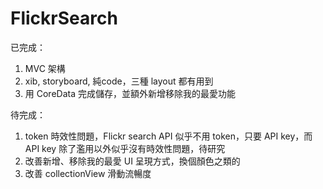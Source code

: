 # FlickrSearch

已完成：
1. MVC 架構
2. xib, storyboard, 純code，三種 layout 都有用到 
3. 用 CoreData 完成儲存，並額外新增移除我的最愛功能



待完成：
1. token 時效性問題，Flickr search API 似乎不用 token，只要 API key，而 API key 除了濫用以外似乎沒有時效性問題，待研究
2. 改善新增、移除我的最愛 UI 呈現方式，換個顏色之類的
3. 改善 collectionView 滑動流暢度
